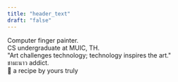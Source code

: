 ```yaml
---
title: "header_text"
draft: "false"
---  
```


<div class=" text-zinc-50 transition-all cursor-default text-sm">Computer finger painter.</div>
<div class="text-zinc-50 transition-all cursor-default text-sm mb-2">CS undergraduate at MUIC, TH.</div>
<div class="text-zinc-50 transition-all cursor-default text-sm mb-2">"Art challenges technology; technology inspires the art."</div>

<div class="text-zinc-50 transition-all cursor-default text-sm"> <span class="font-sans-thai text-base">ชามะนาว</span> addict.</div>
<div class="text-zinc-50 transition-all cursor-default text-xs"> 
<span href="" class="text-zinc-400 hover:underline cursor-pointer text-xs italic">🔗 a recipe by yours truly</span>
</div>




